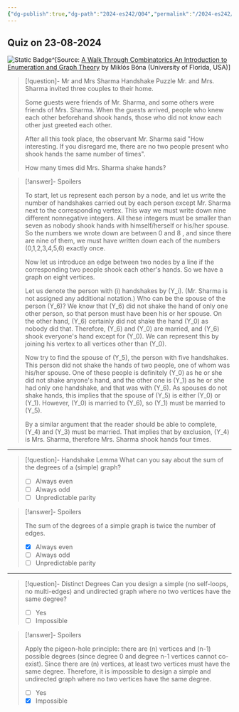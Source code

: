 ```yaml
---
{"dg-publish":true,"dg-path":"2024-es242/Q04","permalink":"/2024-es242/q04/","hide":true}
---
```


## Quiz on 23-08-2024


<div class="transclusion internal-embed is-loaded"><div class="markdown-embed">



![Static Badge](https://img.shields.io/badge/source-Bona-blue)^[Source: [A Walk Through Combinatorics An Introduction to Enumeration and Graph Theory](https://doi.org/10.1142/4918) by Miklós Bóna (University of Florida, USA)]

> [!question]- Mr and Mrs Sharma Handshake Puzzle
> Mr. and Mrs. Sharma invited three couples to their home.
> 
> Some guests were friends of Mr. Sharma, and some others were friends of Mrs. Sharma. When the guests arrived, people who knew each other beforehand shook hands, those who did not know each other just greeted each other.
> 
> After all this took place, the observant Mr. Sharma said "How interesting. If you disregard me, there are no two people present who shook hands the same number of times". 
> 
> How many times did Mrs. Sharma shake hands?

> [!answer]- Spoilers
> 
> To start, let us represent each person by a node, and let us write the number of handshakes carried out by each person except Mr. Sharma next to the corresponding vertex. This way we must write down nine different nonnegative integers. All these integers must be smaller than seven as nobody shook hands with himself/herself or his/her spouse. So the numbers we wrote down are between 0 and 8 , and since there are nine of them, we must have written down each of the numbers \(0,1,2,3,4,5,6\) exactly once.
> 
> Now let us introduce an edge between two nodes by a line if the corresponding two people shook each other's hands. So we have a graph on eight vertices.
> 
> Let us denote the person with \(i\) handshakes by \(Y_i\). (Mr. Sharma is not assigned any additional notation.) Who can be the spouse of the person \(Y_6\)? We know that \(Y_6\) did not shake the hand of only one other person, so that person must have been his or her spouse. On the other hand, \(Y_6\) certainly did not shake the hand \(Y_0\) as nobody did that. Therefore, \(Y_6\) and \(Y_0\) are married, and \(Y_6\) shook everyone's hand except for \(Y_0\). We can represent this by joining his vertex to all vertices other than \(Y_0\).
> 
> Now try to find the spouse of \(Y_5\), the person with five handshakes. This person did not shake the hands of two people, one of whom was his/her spouse. One of these people is definitely \(Y_0\) as he or she did not shake anyone's hand, and the other one is \(Y_1\) as he or she had only one handshake, and that was with \(Y_6\). As spouses do not shake hands, this implies that the spouse of \(Y_5\) is either \(Y_0\) or \(Y_1\). However, \(Y_0\) is married to \(Y_6\), so \(Y_1\) must be married to \(Y_5\).
> 
> By a similar argument that the reader should be able to complete, \(Y_4\) and \(Y_3\) must be married. That implies that by exclusion, \(Y_4\) is Mrs. Sharma, therefore Mrs. Sharma shook hands four times.


</div></div>


---


<div class="transclusion internal-embed is-loaded"><div class="markdown-embed">



> [!question]- Handshake Lemma
> What can you say about the sum of the degrees of a (simple) graph?
> 
> - [ ] Always even
> - [ ] Always odd
> - [ ] Unpredictable parity

> [!answer]- Spoilers
> 
> The sum of the degrees of a simple graph is twice the number of edges.
> 
> - [X] Always even
> - [ ] Always odd
> - [ ] Unpredictable parity

</div></div>


---


<div class="transclusion internal-embed is-loaded"><div class="markdown-embed">



> [!question]- Distinct Degrees
> Can you design a simple (no self-loops, no multi-edges) and undirected graph where no two vertices have the same degree?
> 
> - [ ] Yes
> - [ ] Impossible

> [!answer]- Spoilers
> 
> Apply the pigeon-hole principle: there are \(n\) vertices and \(n-1\) possible degrees (since degree 0 and degree n-1 vertices cannot co-exist). Since there are \(n\) vertices, at least two vertices must have the same degree. Therefore, it is impossible to design a simple and undirected graph where no two vertices have the same degree.
> 
> - [ ] Yes
> - [X] Impossible


</div></div>
